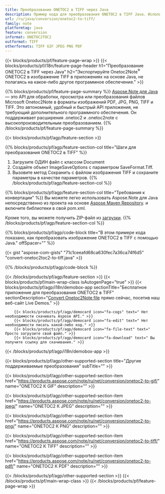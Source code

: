 ```yaml
---
title: Преобразование ONETOC2 в TIFF через Java
description: Пример кода для преобразования ONETOC2 в TIFF Java. Используйте пример кода API для пакетного преобразования файлов ONETOC2 в TIFF в любом приложении на основе Java. 
url: /ru/java/conversion/onetoc2-to-tiff/
family: note
platformtag: java
feature: conversion
informat: ONETOC2TOC2
outformat: TIFF
otherformats: TIFF GIF JPEG PNG PDF
---
```

{{< blocks/products/pf/feature-page-wrap >}}
{{< blocks/products/pf/i18n/feature-page-header h1="Преобразование ONETOC2 в TIFF через Java" h2="Экспортируйте Onetoc2Note<sup>&reg;</sup> ONETOC2 в изображение TIFF в приложениях на основе Java, не полагаясь на какое-либо другое программное обеспечение." >}}

{{% blocks/products/pf/feature-page-summary %}}
[Aspose.Note для Java](https://products.aspose.com/note/java/) — это API для обработки, просмотра или преобразования файлов Microsoft Onetoc2Note в форматы изображений PDF, JPG, PNG, TIFF и TIFF. Это автономный, удобный и быстрый API приложения, не требующий дополнительного программного обеспечения. Он поддерживает расширения .onetoc2 и .onetoc2note с высокопроизводительным преобразованием.
{{% /blocks/products/pf/feature-page-summary  %}}

{{< blocks/products/pf/agp/feature-section >}}

{{% blocks/products/pf/agp/feature-section-col title="Шаги для преобразования ONETOC2 в TIFF" %}}
1. Загрузите ОДИН файл с классом Document
2. Создайте объект ImageSaveOptions с параметром SaveFormat.Tiff.
3. Вызовите метод Сохранить с файлом изображения TIFF и сохраните параметры в качестве параметров.
{{% /blocks/products/pf/agp/feature-section-col %}}

{{% blocks/products/pf/agp/feature-section-col title="Требования к конвертации" %}}
Вы можете легко использовать Aspose.Note для Java непосредственно из проекта на основе [Aspose Maven Repository](https://repository.aspose.com/note/). и включите библиотеки в свой pom.xml.

Кроме того, вы можете получить ZIP-файл из [загрузки](https://releases.aspose.com/note/java).
{{% /blocks/products/pf/agp/feature-section-col %}}

{{% blocks/products/pf/agp/code-block title="В этом примере кода показано, как преобразовать изображение ONETOC2 в TIFF с помощью Java." offSpacer="" %}}

{{< gist "aspose-com-gists" "71c1ceeafd68ca630fec7a36ca74f6d5" "convert-onetoc2toc2-to-tiff.java" >}}

{{% /blocks/products/pf/agp/code-block %}}

{{< /blocks/products/pf/agp/feature-section >}}
{{< blocks/products/pf/main-wrap-class isAutogenPage="true" >}}
{{< blocks/products/pf/agp/i18n/demobox-app sectionTitle="Бесплатное приложение для преобразования ONETOC2 в TIFF" sectionDescription="[Convert Onetoc2Note file](https://products.aspose.app/note/conversion/onetoc2note-to-tiff) прямо сейчас, посетив наш веб-сайт Live Demos." >}}

        {{< blocks/products/pf/agp/democard icon="fa-cogs" text=" Нет необходимости скачивать Aspose API." >}}
        {{< blocks/products/pf/agp/democard icon="fa-edit" text=" Нет необходимости писать какой-либо код." >}}
        {{< blocks/products/pf/agp/democard icon="fa-file-text" text=" Просто загрузите свой файл." >}}
        {{< blocks/products/pf/agp/democard icon="fa-download" text=" Вы получите ссылку для скачивания." >}}
		
{{< /blocks/products/pf/agp/i18n/demobox-app >}}

{{< blocks/products/pf/agp/other-supported-section title="Другие поддерживаемые преобразования" subTitle="" >}}

{{< blocks/products/pf/agp/other-supported-section-item href="https://products.aspose.com/note/ru/net/conversion/onetoc2-to-gif/" name="ONETOC2 К GIF" description="" >}}

{{< blocks/products/pf/agp/other-supported-section-item href="https://products.aspose.com/note/ru/net/conversion/onetoc2-to-jpeg/" name="ONETOC2 К JPEG" description="" >}}

{{< blocks/products/pf/agp/other-supported-section-item href="https://products.aspose.com/note/ru/net/conversion/onetoc2-to-png/" name="ONETOC2 К PNG" description="" >}}

{{< blocks/products/pf/agp/other-supported-section-item href="https://products.aspose.com/note/ru/net/conversion/onetoc2-to-tiff/" name="ONETOC2 К TIFF" description="" >}}

{{< blocks/products/pf/agp/other-supported-section-item href="https://products.aspose.com/note/ru/net/conversion/onetoc2-to-pdf/" name="ONETOC2 К PDF" description="" >}}



{{< /blocks/products/pf/agp/other-supported-section >}}
{{< /blocks/products/pf/main-wrap-class >}}
{{< /blocks/products/pf/feature-page-wrap >}}
